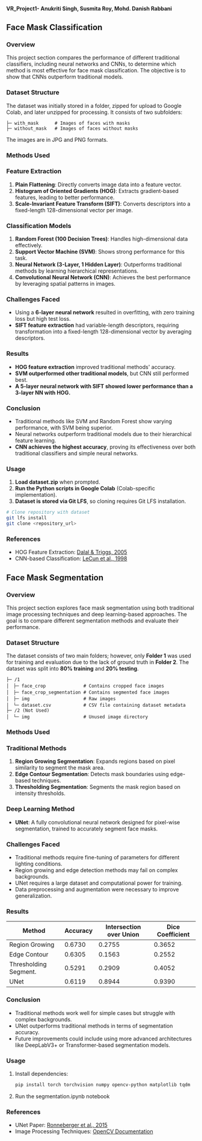 #### VR_Project1- Anukriti Singh, Susmita Roy, Mohd. Danish Rabbani

## Face Mask Classification

### Overview
This project section compares the performance of different traditional classifiers, including neural networks and CNNs, to determine which method is most effective for face mask classification. The objective is to show that CNNs outperform traditional models.

### Dataset Structure
The dataset was initially stored in a folder, zipped for upload to Google Colab, and later unzipped for processing. It consists of two subfolders:

```
├─ with_mask      # Images of faces with masks
├─ without_mask   # Images of faces without masks
```
The images are in JPG and PNG formats.

### Methods Used
### Feature Extraction
1. **Plain Flattening**: Directly converts image data into a feature vector.
2. **Histogram of Oriented Gradients (HOG)**: Extracts gradient-based features, leading to better performance.
3. **Scale-Invariant Feature Transform (SIFT)**: Converts descriptors into a fixed-length 128-dimensional vector per image.

### Classification Models
1. **Random Forest (100 Decision Trees)**: Handles high-dimensional data effectively.
2. **Support Vector Machine (SVM)**: Shows strong performance for this task.
3. **Neural Network (3-Layer, 1 Hidden Layer)**: Outperforms traditional methods by learning hierarchical representations.
4. **Convolutional Neural Network (CNN)**: Achieves the best performance by leveraging spatial patterns in images.

### Challenges Faced
- Using a **6-layer neural network** resulted in overfitting, with zero training loss but high test loss.
- **SIFT feature extraction** had variable-length descriptors, requiring transformation into a fixed-length 128-dimensional vector by averaging descriptors.

### Results
- **HOG feature extraction** improved traditional methods' accuracy.
- **SVM outperformed other traditional models**, but CNN still performed best.
- **A 5-layer neural network with SIFT showed lower performance than a 3-layer NN with HOG.**

### Conclusion
- Traditional methods like SVM and Random Forest show varying performance, with SVM being superior.
- Neural networks outperform traditional models due to their hierarchical feature learning.
- **CNN achieves the highest accuracy**, proving its effectiveness over both traditional classifiers and simple neural networks.

### Usage
1. **Load dataset.zip** when prompted.
2. **Run the Python scripts in Google Colab** (Colab-specific implementation).
3. **Dataset is stored via Git LFS**, so cloning requires Git LFS installation.

```bash
# Clone repository with dataset
git lfs install
git clone <repository_url>
```

### References
- HOG Feature Extraction: [Dalal & Triggs, 2005](https://lear.inrialpes.fr/people/triggs/pubs/Dalal-cvpr05.pdf)
- CNN-based Classification: [LeCun et al., 1998](http://yann.lecun.com/exdb/publis/pdf/lecun-98.pdf)

## Face Mask Segmentation

### Overview
This project section explores face mask segmentation using both traditional image processing techniques and deep learning-based approaches. The goal is to compare different segmentation methods and evaluate their performance.

### Dataset Structure

The dataset consists of two main folders; however, only **Folder 1** was used for training and evaluation due to the lack of ground truth in **Folder 2**. The dataset was split into **80% training** and **20% testing**.

```
├─ /1
│　├─ face_crop              # Contains cropped face images
│　├─ face_crop_segmentation # Contains segmented face images
│　├─ img                    # Raw images
│　└─ dataset.csv            # CSV file containing dataset metadata
├─ /2 (Not Used)
│　└─ img                    # Unused image directory
```

### Methods Used
### Traditional Methods
1. **Region Growing Segmentation**: Expands regions based on pixel similarity to segment the mask area.
2. **Edge Contour Segmentation**: Detects mask boundaries using edge-based techniques.
3. **Thresholding Segmentation**: Segments the mask region based on intensity thresholds.

### Deep Learning Method
- **UNet**: A fully convolutional neural network designed for pixel-wise segmentation, trained to accurately segment face masks.

### Challenges Faced
- Traditional methods require fine-tuning of parameters for different lighting conditions.
- Region growing and edge detection methods may fail on complex backgrounds.
- UNet requires a large dataset and computational power for training.
- Data preprocessing and augmentation were necessary to improve generalization.

### Results
| Method                  | Accuracy | Intersection over Union     | Dice Coefficient|
|-------------------------|--------- |---------------------------- |-----------------|
| Region Growing          | 0.6730   | 0.2755                      | 0.3652          |
| Edge Contour            | 0.6305   | 0.1563                      | 0.2552          |
| Thresholding Segment.   | 0.5291   | 0.2909                      | 0.4052          |
| UNet                    | 0.6119   | 0.8944                      | 0.9390          |

### Conclusion
- Traditional methods work well for simple cases but struggle with complex backgrounds.
- UNet outperforms traditional methods in terms of segmentation accuracy.
- Future improvements could include using more advanced architectures like DeepLabV3+ or Transformer-based segmentation models.

### Usage
1. Install dependencies:
    ```bash
    pip install torch torchvision numpy opencv-python matplotlib tqdm
    ```
2. Run the segmentation.ipynb notebook

### References
- UNet Paper: [Ronneberger et al., 2015](https://arxiv.org/abs/1505.04597)
- Image Processing Techniques: [OpenCV Documentation](https://docs.opencv.org/)
